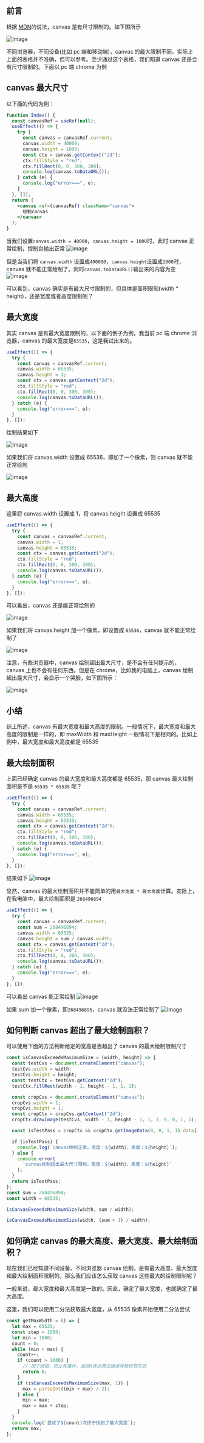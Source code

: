 ## 前言

根据 [MDN](https://developer.mozilla.org/zh-CN/docs/Web/HTML/Element/canvas#%E6%9C%80%E5%A4%A7%E7%9A%84%E7%94%BB%E5%B8%83%E5%B0%BA%E5%AF%B8)的说法，canvas 是有尺寸限制的。如下图所示

![image](../excalidraw-app/max-size-01.jpg)

不同浏览器，不同设备(比如 pc 端和移动端)，canvas 的最大限制不同。实际上上面的表格并不准确，但可以参考。至少通过这个表格，我们知道 canvas 还是会有尺寸限制的。下面以 pc 端 chrome 为例

## canvas 最大尺寸

以下面的代码为例：

```jsx
function Index() {
  const canvasRef = useRef(null);
  useEffect(() => {
    try {
      const canvas = canvasRef.current;
      canvas.width = 40000;
      canvas.height = 1000;
      const ctx = canvas.getContext("2d");
      ctx.fillStyle = "red";
      ctx.fillRect(0, 0, 300, 300);
      console.log(canvas.toDataURL());
    } catch (e) {
      console.log("error===", e);
    }
  }, []);
  return (
    <canvas ref={canvasRef} className="canvas">
      绘制canvas
    </canvas>
  );
}
```

当我们设置`canvas.width = 40000`，`canvas.height = 1000`时，此时 canvas 正常绘制，控制台输出正常
![image](../excalidraw-app/max-size-02.jpg)

但是当我们将 `canvas.width` 设置成`400000`，`canvas.height`设置成`1000`时，canvas 就不能正常绘制了。同时`canvas.toDataURL()`输出来的内容为空
![image](../excalidraw-app/max-size-03.jpg)

可以看到，canvas 确实是有最大尺寸限制的，但具体是面积限制(width \* height)，还是宽度或者高度限制呢？

## 最大宽度

其实 canvas 是有最大宽度限制的，以下面的例子为例，我当前 pc 端 chrome 浏览器，canvas 的最大宽度是`65535`，这是我试出来的。

```jsx
useEffect(() => {
  try {
    const canvas = canvasRef.current;
    canvas.width = 65535;
    canvas.height = 1;
    const ctx = canvas.getContext("2d");
    ctx.fillStyle = "red";
    ctx.fillRect(0, 0, 300, 300);
    console.log(canvas.toDataURL());
  } catch (e) {
    console.log("error===", e);
  }
}, []);
```

绘制结果如下

![image](../excalidraw-app/max-size-04.jpg)

如果我们将 canvas.width 设置成 65536，即加了一个像素，则 canvas 就不能正常绘制

![image](../excalidraw-app/max-size-05.jpg)

## 最大高度

这里将 canvas.width 设置成 1，将 canvas.height 设置成 65535

```jsx
useEffect(() => {
  try {
    const canvas = canvasRef.current;
    canvas.width = 1;
    canvas.height = 65535;
    const ctx = canvas.getContext("2d");
    ctx.fillStyle = "red";
    ctx.fillRect(0, 0, 300, 300);
    console.log(canvas.toDataURL());
  } catch (e) {
    console.log("error===", e);
  }
}, []);
```

可以看出，canvas 还是能正常绘制的

![image](../excalidraw-app/max-size-06.jpg)

如果我们将 canvas.height 加一个像素，即设置成 `65536`，canvas 就不能正常绘制了

![image](../excalidraw-app/max-size-07.jpg)

注意，有些浏览器中，canvas 绘制超出最大尺寸，是不会有任何提示的，canvas 上也不会有任何东西。但是在 chrome，比如我的电脑上，canvas 绘制超出最大尺寸，会显示一个哭脸，如下图所示：

![image](../excalidraw-app/max-size-08.jpg)

## 小结

综上所述，canvas 有最大宽度和最大高度的限制。一般情况下，最大宽度和最大高度的限制是一样的，即 maxWidth 和 maxHeight 一般情况下是相同的。比如上例中，最大宽度和最大高度都是 65535

## 最大绘制面积

上面已经确定 canvas 的最大宽度和最大高度都是 65535，那 canvas 最大绘制面积是不是 `65535 * 65535` 呢？

```jsx
useEffect(() => {
  try {
    const canvas = canvasRef.current;
    canvas.width = 65535;
    canvas.height = 65535;
    const ctx = canvas.getContext("2d");
    ctx.fillStyle = "red";
    ctx.fillRect(0, 0, 300, 300);
    console.log(canvas.toDataURL());
  } catch (e) {
    console.log("error===", e);
  }
}, []);
```

结果如下
![image](../excalidraw-app/max-size-09.jpg)

显然，canvas 的最大绘制面积并不能简单的用`最大宽度 * 最大高度`计算。实际上，在我电脑中，最大绘制面积是 `268496894`

```jsx
useEffect(() => {
  try {
    const canvas = canvasRef.current;
    const sum = 268496894;
    canvas.width = 65535;
    canvas.height = sum / canvas.width;
    const ctx = canvas.getContext("2d");
    ctx.fillStyle = "red";
    ctx.fillRect(0, 0, 300, 300);
    console.log(canvas.toDataURL());
  } catch (e) {
    console.log("error===", e);
  }
}, []);
```

可以看出 canvas 能正常绘制
![image](../excalidraw-app/max-size-10.jpg)

如果 sum 加一个像素，即`268496895`，canvas 就没法正常绘制了
![image](../excalidraw-app/max-size-11.jpg)

## 如何判断 canvas 超出了最大绘制面积？

可以使用下面的方法判断给定的宽高是否超出了 canvas 的最大绘制限制尺寸

```js
const isCanvasExceedsMaximumSize = (width, height) => {
  const testCvs = document.createElement("canvas");
  testCvs.width = width;
  testCvs.height = height;
  const testCtx = testCvs.getContext("2d");
  testCtx.fillRect(width - 1, height - 1, 1, 1);

  const cropCvs = document.createElement("canvas");
  cropCvs.width = 1;
  cropCvs.height = 1;
  const cropCtx = cropCvs.getContext("2d");
  cropCtx.drawImage(testCvs, width - 1, height - 1, 1, 1, 0, 0, 1, 1);

  const isTestPass = cropCtx && cropCtx.getImageData(0, 0, 1, 1).data[3] !== 0;

  if (isTestPass) {
    console.log(`canvas绘制正常，宽度：${width}，高度：${height}`);
  } else {
    console.error(
      `canvas绘制超出最大尺寸限制，宽度：${width}，高度：${height}`
    );
  }
  return isTestPass;
};
const sum = 268496894;
const width = 65535;

isCanvasExceedsMaximumSize(width, sum / width);

isCanvasExceedsMaximumSize(width, (sum + 1) / width);
```

## 如何确定 canvas 的最大高度、最大宽度、最大绘制面积？

现在我们已经知道不同设备、不同浏览器 canvas 绘制，是有最大高度、最大宽度和最大绘制面积限制的。那么我们应该怎么获取 canvas 这些最大的绘制限制呢？

一般来说，最大宽度和最大高度是一致的。因此，确定了最大宽度，也就确定了最大高度。

这里，我们可以使用二分法获取最大宽度，从 65535 像素开始使用二分法尝试

```js
const getMaxWidth = () => {
  let max = 65535;
  const step = 1000;
  let min = 1000;
  count = 0;
  while (min < max) {
    count++;
    if (count > 1000) {
      // 加个阀值，防止死循环，返回0表示算法错误导致获取失败
      return 0;
    }
    if (isCanvasExceedsMaximumSize(max, 1)) {
      max = parseInt((min + max) / 2);
    } else {
      min = max;
      max = max + step;
    }
  }
  console.log(`尝试了${count}次终于找到了最大宽度`);
  return max;
};
```

